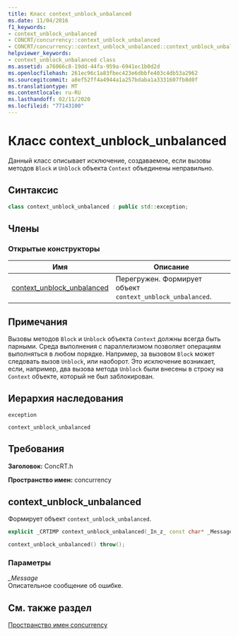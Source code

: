 ```yaml
---
title: Класс context_unblock_unbalanced
ms.date: 11/04/2016
f1_keywords:
- context_unblock_unbalanced
- CONCRT/concurrency::context_unblock_unbalanced
- CONCRT/concurrency::context_unblock_unbalanced::context_unblock_unbalanced
helpviewer_keywords:
- context_unblock_unbalanced class
ms.assetid: a76066c8-19dd-44fa-959a-6941ec1b0d2d
ms.openlocfilehash: 261ec96c1a83fbec423e6dbbfe403c4db53a2962
ms.sourcegitcommit: a8ef52ff4a4944a1a257bdaba1a3331607fb8d0f
ms.translationtype: MT
ms.contentlocale: ru-RU
ms.lasthandoff: 02/11/2020
ms.locfileid: "77143100"
---
```

# <a name="context_unblock_unbalanced-class"></a>Класс context_unblock_unbalanced

Данный класс описывает исключение, создаваемое, если вызовы методов `Block` и `Unblock` объекта `Context` объединены неправильно.

## <a name="syntax"></a>Синтаксис

```cpp
class context_unblock_unbalanced : public std::exception;
```

## <a name="members"></a>Члены

### <a name="public-constructors"></a>Открытые конструкторы

|Имя|Описание|
|----------|-----------------|
|[context_unblock_unbalanced](#ctor)|Перегружен. Формирует объект `context_unblock_unbalanced`.|

## <a name="remarks"></a>Примечания

Вызовы методов `Block` и `Unblock` объекта `Context` должны всегда быть парными. Среда выполнения с параллелизмом позволяет операциям выполняться в любом порядке. Например, за вызовом `Block` может следовать вызов `Unblock`, или наоборот. Это исключение возникает, если, например, два вызова метода `Unblock` были внесены в строку на `Context` объекте, который не был заблокирован.

## <a name="inheritance-hierarchy"></a>Иерархия наследования

`exception`

`context_unblock_unbalanced`

## <a name="requirements"></a>Требования

**Заголовок:** ConcRT.h

**Пространство имен:** concurrency

## <a name="ctor"></a>context_unblock_unbalanced

Формирует объект `context_unblock_unbalanced`.

```cpp
explicit _CRTIMP context_unblock_unbalanced(_In_z_ const char* _Message) throw();

context_unblock_unbalanced() throw();
```

### <a name="parameters"></a>Параметры

*_Message*<br/>
Описательное сообщение об ошибке.

## <a name="see-also"></a>См. также раздел

[Пространство имен concurrency](concurrency-namespace.md)
